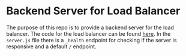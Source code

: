 # Backend Server for Load Balancer

The purpose of this repo is to provide a backend server for the load balancer. The code for the load balancer can be found [here](https://github.com/PatrickLisiecki/load-balancer). In the ```server.js``` file there is a ```_health``` endpoint for checking if the server is responsive and a default ```/``` endpoint.
